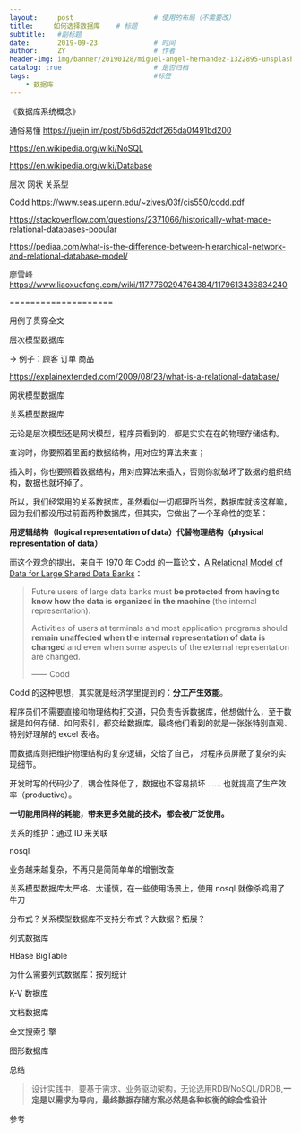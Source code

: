 ```yaml
---
layout:     post                    # 使用的布局（不需要改）
title:     如何选择数据库    # 标题 
subtitle:   #副标题
date:       2019-09-23              # 时间
author:     ZY                      # 作者
header-img: img/banner/20190128/miguel-angel-hernandez-1322895-unsplash.jpg    #这篇文章标题背景图片
catalog: true                       # 是否归档
tags:                               #标签
    - 数据库
---
```


《数据库系统概念》

通俗易懂 https://juejin.im/post/5b6d62ddf265da0f491bd200

https://en.wikipedia.org/wiki/NoSQL

https://en.wikipedia.org/wiki/Database



层次 网状 关系型

Codd https://www.seas.upenn.edu/~zives/03f/cis550/codd.pdf

https://stackoverflow.com/questions/2371066/historically-what-made-relational-databases-popular

https://pediaa.com/what-is-the-difference-between-hierarchical-network-and-relational-database-model/

廖雪峰 https://www.liaoxuefeng.com/wiki/1177760294764384/1179613436834240



====================

用例子贯穿全文



层次模型数据库

-> 例子：顾客 订单 商品

https://explainextended.com/2009/08/23/what-is-a-relational-database/



网状模型数据库



关系模型数据库

无论是层次模型还是网状模型，程序员看到的，都是实实在在的物理存储结构。

查询时，你要照着里面的数据结构，用对应的算法来查；

插入时，你也要照着数据结构，用对应算法来插入，否则你就破坏了数据的组织结构，数据也就坏掉了。

所以，我们经常用的关系数据库，虽然看似一切都理所当然，数据库就该这样嘛，因为我们都没用过前面两种数据库，但其实，它做出了一个革命性的变革：

**用逻辑结构（logical representation of data）代替物理结构（physical representation of data）**

而这个观念的提出，来自于 1970 年 Codd 的一篇论文，[A Relational Model of Data for Large Shared Data Banks](https://www.seas.upenn.edu/~zives/03f/cis550/codd.pdf)：

> Future users of large data banks must **be protected from having to know how the data is organized in the machine** (the internal representation). 
>
> Activities of users at terminals and most application programs should **remain unaffected when the internal representation of data is changed** and even when some aspects of the external representation
> are changed. 
>
> —— Codd

Codd 的这种思想，其实就是经济学里提到的：**分工产生效能**。

程序员们不需要直接和物理结构打交道，只负责告诉数据库，他想做什么，至于数据是如何存储、如何索引，都交给数据库，最终他们看到的就是一张张特别直观、特别好理解的 excel 表格。

而数据库则把维护物理结构的复杂逻辑，交给了自己， 对程序员屏蔽了复杂的实现细节。

开发时写的代码少了，耦合性降低了，数据也不容易损坏 …… 也就提高了生产效率（productive）。

**一切能用同样的耗能，带来更多效能的技术，都会被广泛使用。**



关系的维护：通过 ID 来关联



nosql

业务越来越复杂，不再只是简简单单的增删改查

关系模型数据库太严格、太谨慎，在一些使用场景上，使用 nosql 就像杀鸡用了牛刀

分布式？关系模型数据库不支持分布式？大数据？拓展？



列式数据库 

HBase BigTable

为什么需要列式数据库：按列统计



K-V 数据库



文档数据库



全文搜索引擎



图形数据库



总结

> 设计实践中，要基于需求、业务驱动架构，无论选用RDB/NoSQL/DRDB,**一定是以需求为导向，最终数据存储方案必然是各种权衡的综合性设计**



参考

